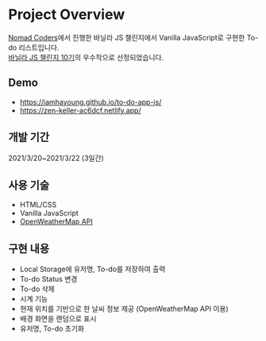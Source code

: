 # Project Overview

<a href="https://nomadcoders.co/" target="_blank">Nomad Coders</a>에서 진행한 바닐라 JS 챌린지에서
Vanilla JavaScript로 구현한 To-do 리스트입니다.
<br>
<a href="https://nomadcoders.co/community/thread/572" target="_blank">바닐라 JS 챌린지 10기</a>의 우수작으로 선정되었습니다.

## Demo

* https://iamhayoung.github.io/to-do-app-js/
* https://zen-keller-ac6dcf.netlify.app/

## 개발 기간

2021/3/20~2021/3/22 (3일간)

## 사용 기술

* HTML/CSS
* Vanilla JavaScript
* <a href="https://openweathermap.org/api" target="_blank">OpenWeatherMap API</a>

## 구현 내용

* Local Storage에 유저명, To-do를 저장하여 출력
* To-do Status 변경
* To-do 삭제
* 시계 기능
* 현재 위치를 기반으로 한 날씨 정보 제공 (OpenWeatherMap API 이용)
* 배경 화면을 랜덤으로 표시
* 유저명, To-do 초기화
